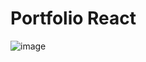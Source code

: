 # Portfolio React 
![image](https://github.com/user-attachments/assets/8e8d44a0-d330-482f-af4d-c3aa4d72f688)
